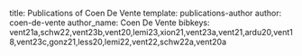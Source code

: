 title: Publications of Coen De Vente
template: publications-author
author: coen-de-vente
author_name: Coen De Vente
bibkeys: vent21a,schw22,vent23b,vent20,lemi23,xion21,vent23a,vent21,ardu20,vent18,vent23c,gonz21,less20,lemi22,vent22,schw22a,vent20a